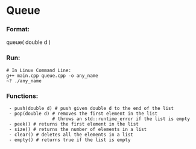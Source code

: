 # Queue

### Format:
queue( double d )

### Run:
```
# In Linux Command Line:
g++ main.cpp queue.cpp -o any_name
~? ./any_name
```

### Functions:
```
 - push(double d) # push given double d to the end of the list
 - pop(double d) # removes the first element in the list
                 # throws an std::runtime_error if the list is empty
 - peek() # returns the first element in the list
 - size() # returns the number of elements in a list
 - clear() # deletes all the elements in a list
 - empty() # returns true if the list is empty
```               

